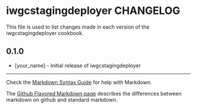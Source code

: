 iwgcstagingdeployer CHANGELOG
=============================

This file is used to list changes made in each version of the iwgcstagingdeployer cookbook.

0.1.0
-----
- [your_name] - Initial release of iwgcstagingdeployer

- - -
Check the [Markdown Syntax Guide](http://daringfireball.net/projects/markdown/syntax) for help with Markdown.

The [Github Flavored Markdown page](http://github.github.com/github-flavored-markdown/) describes the differences between markdown on github and standard markdown.
